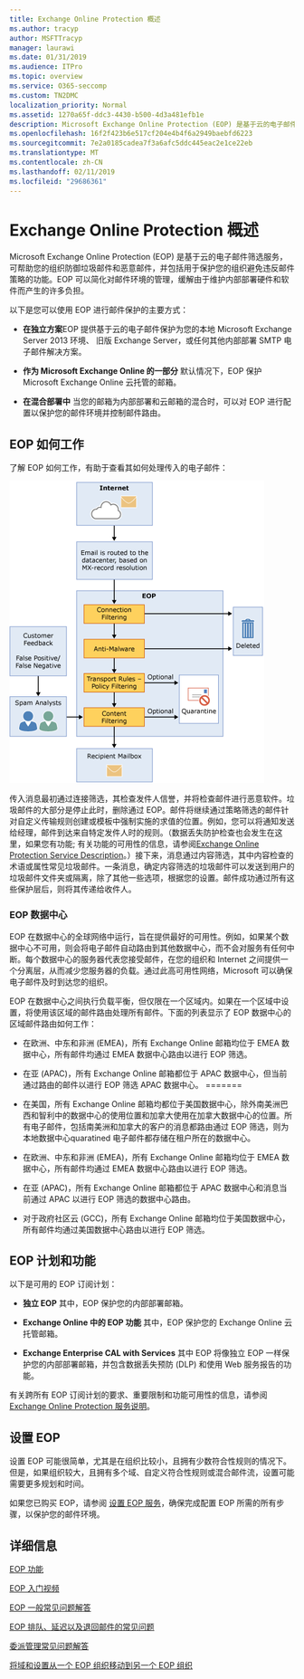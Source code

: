 ```yaml
---
title: Exchange Online Protection 概述
ms.author: tracyp
author: MSFTTracyp
manager: laurawi
ms.date: 01/31/2019
ms.audience: ITPro
ms.topic: overview
ms.service: O365-seccomp
ms.custom: TN2DMC
localization_priority: Normal
ms.assetid: 1270a65f-ddc3-4430-b500-4d3a481efb1e
description: Microsoft Exchange Online Protection (EOP) 是基于云的电子邮件筛选服务，可帮助您的组织防御垃圾邮件和恶意邮件，并包括用于保护您的组织避免违反邮件策略的功能。
ms.openlocfilehash: 16f2f423b6e517cf204e4b4f6a2949baebfd6223
ms.sourcegitcommit: 7e2a0185cadea7f3a6afc5ddc445eac2e1ce22eb
ms.translationtype: MT
ms.contentlocale: zh-CN
ms.lasthandoff: 02/11/2019
ms.locfileid: "29686361"
---
```

# <a name="exchange-online-protection-overview"></a>Exchange Online Protection 概述

Microsoft Exchange Online Protection (EOP) 是基于云的电子邮件筛选服务，可帮助您的组织防御垃圾邮件和恶意邮件，并包括用于保护您的组织避免违反邮件策略的功能。EOP 可以简化对邮件环境的管理，缓解由于维护内部部署硬件和软件而产生的许多负担。
  
以下是您可以使用 EOP 进行邮件保护的主要方式：
  
- **在独立方案**EOP 提供基于云的电子邮件保护为您的本地 Microsoft Exchange Server 2013 环境、 旧版 Exchange Server，或任何其他内部部署 SMTP 电子邮件解决方案。 
    
- **作为 Microsoft Exchange Online 的一部分** 默认情况下，EOP 保护 Microsoft Exchange Online 云托管的邮箱。 
    
- **在混合部署中** 当您的邮箱为内部部署和云邮箱的混合时，可以对 EOP 进行配置以保护您的邮件环境并控制邮件路由。 
    
## <a name="how-eop-works"></a>EOP 如何工作

了解 EOP 如何工作，有助于查看其如何处理传入的电子邮件：
  
![EOP 电子邮件处理](../media/EOP-email-processing.png)
  
传入消息最初通过连接筛选，其检查发件人信誉，并将检查邮件进行恶意软件。垃圾邮件的大部分是停止此时，删除通过 EOP。邮件将继续通过策略筛选的邮件针对自定义传输规则创建或模板中强制实施的求值的位置。例如，您可以将通知发送给经理，邮件到达来自特定发件人时的规则。（数据丢失防护检查也会发生在这里，如果您有功能; 有关功能的可用性的信息，请参阅[Exchange Online Protection Service Description](https://go.microsoft.com/fwlink/p/?LinkId=320619)。）接下来，消息通过内容筛选，其中内容检查的术语或属性常见垃圾邮件。一条消息，确定内容筛选的垃圾邮件可以发送到用户的垃圾邮件文件夹或隔离，除了其他一些选项，根据您的设置。邮件成功通过所有这些保护层后，则将其传递给收件人。
  
### <a name="eop-datacenters"></a>EOP 数据中心

EOP 在数据中心的全球网络中运行，旨在提供最好的可用性。例如，如果某个数据中心不可用，则会将电子邮件自动路由到其他数据中心，而不会对服务有任何中断。每个数据中心的服务器代表您接受邮件，在您的组织和 Internet 之间提供一个分离层，从而减少您服务器的负载。通过此高可用性网络，Microsoft 可以确保电子邮件及时到达您的组织。 
  
EOP 在数据中心之间执行负载平衡，但仅限在一个区域内。如果在一个区域中设置，将使用该区域的邮件路由处理所有邮件。下面的列表显示了 EOP 数据中心的区域邮件路由如何工作：
  
    
- 在欧洲、中东和非洲 (EMEA)，所有 Exchange Online 邮箱均位于 EMEA 数据中心，所有邮件均通过 EMEA 数据中心路由以进行 EOP 筛选。
    
- 在亚 (APAC)，所有 Exchange Online 邮箱都位于 APAC 数据中心，但当前通过路由的邮件以进行 EOP 筛选 APAC 数据中心。
=======
- 在美国，所有 Exchange Online 邮箱均都位于美国数据中心，除外南美洲巴西和智利中的数据中心的使用位置和加拿大使用在加拿大数据中心的位置。所有电子邮件，包括南美洲和加拿大的客户的消息都路由通过 EOP 筛选，则为本地数据中心quaratined 电子邮件都存储在租户所在的数据中心。
    
- 在欧洲、中东和非洲 (EMEA)，所有 Exchange Online 邮箱均位于 EMEA 数据中心，所有邮件均通过 EMEA 数据中心路由以进行 EOP 筛选。
    
- 在亚 (APAC)，所有 Exchange Online 邮箱都位于 APAC 数据中心和消息当前通过 APAC 以进行 EOP 筛选的数据中心路由。
    
- 对于政府社区云 (GCC)，所有 Exchange Online 邮箱均位于美国数据中心，所有邮件均通过美国数据中心路由以进行 EOP 筛选。
    
## <a name="eop-plans-and-features"></a>EOP 计划和功能

以下是可用的 EOP 订阅计划：
  
- **独立 EOP** 其中，EOP 保护您的内部部署邮箱。 
    
- **Exchange Online 中的 EOP 功能** 其中，EOP 保护您的 Exchange Online 云托管邮箱。 
    
- **Exchange Enterprise CAL with Services** 其中 EOP 将像独立 EOP 一样保护您的内部部署邮箱，并包含数据丢失预防 (DLP) 和使用 Web 服务报告的功能。 
    
有关跨所有 EOP 订阅计划的要求、重要限制和功能可用性的信息，请参阅 [Exchange Online Protection 服务说明](https://go.microsoft.com/fwlink/p/?LinkId=320619)。
  
## <a name="setting-up-eop"></a>设置 EOP

设置 EOP 可能很简单，尤其是在组织比较小，且拥有少数符合性规则的情况下。但是，如果组织较大，且拥有多个域、自定义符合性规则或混合邮件流，设置可能需要更多规划和时间。
  
如果您已购买 EOP，请参阅 [设置 EOP 服务](set-up-your-eop-service.md)，确保完成配置 EOP 所需的所有步骤，以保护您的邮件环境。 
  
## <a name="for-more-information"></a>详细信息

[EOP 功能](eop-features.md)
  
[EOP 入门视频](videos-for-getting-started-with-eop.md)
  
[EOP 一般常见问题解答](eop-general-faq.md)
  
[EOP 排队、延迟以及退回邮件的常见问题](eop-queued-deferred-and-bounced-messages-faq.md)
  
[委派管理常见问题解答](delegated-administration-faq.md)
  
[将域和设置从一个 EOP 组织移动到另一个 EOP 组织](move-domains-and-settings-from-one-eop-organization-to-another-eop-organization.md)
  

